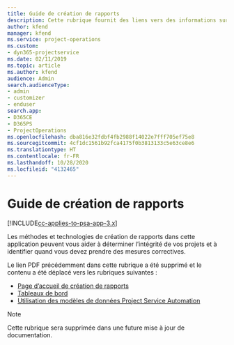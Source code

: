 ```yaml
---
title: Guide de création de rapports
description: Cette rubrique fournit des liens vers des informations sur la création de rapports.
author: kfend
manager: kfend
ms.service: project-operations
ms.custom:
- dyn365-projectservice
ms.date: 02/11/2019
ms.topic: article
ms.author: kfend
audience: Admin
search.audienceType:
- admin
- customizer
- enduser
search.app:
- D365CE
- D365PS
- ProjectOperations
ms.openlocfilehash: dba816e32fdbf4fb2988f14022e7fff705ef75e8
ms.sourcegitcommit: 4cf1dc1561b92fca4175f0b3813133c5e63ce8e6
ms.translationtype: HT
ms.contentlocale: fr-FR
ms.lasthandoff: 10/28/2020
ms.locfileid: "4132465"
---
```

# <a name="reporting-guide"></a>Guide de création de rapports

[!INCLUDE[cc-applies-to-psa-app-3.x](../../includes/cc-applies-to-psa-app-3x.md)]

Les méthodes et technologies de création de rapports dans cette application peuvent vous aider à déterminer l’intégrité de vos projets et à identifier quand vous devez prendre des mesures correctives. 

Le lien PDF précédemment dans cette rubrique a été supprimé et le contenu a été déplacé vers les rubriques suivantes :

- [Page d’accueil de création de rapports](../reports-reporting-dynamics-365-project-service.md)
- [Tableaux de bord](../reports-dashboards.md)
- [Utilisation des modèles de données Project Service Automation](../reports-working-project-service-data-model.md)

> [!NOTE]
> Cette rubrique sera supprimée dans une future mise à jour de documentation. 
